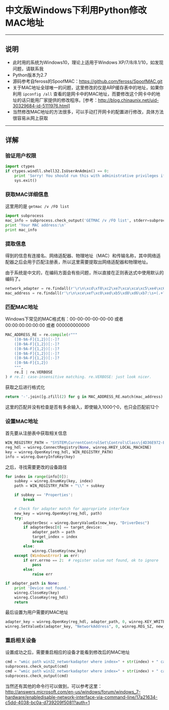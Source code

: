 # 中文版Windows下利用Python修改MAC地址 #

-------------------------

## 说明 ##

* 此时用的系统为Windows10，理论上适用于Windows XP/7/8/8.1/10，如发现问题，请联系我
* Python版本为2.7
* 源码参考自feross的SpoofMAC：https://github.com/feross/SpoofMAC.git
* 关于MAC地址全球唯一的问题，这里修改的仅是ARP缓存表中的地址，如果你利用 `ipconfig /all` 查看的是网卡中的MAC地址，而要修改这个网卡中的地址的话只能用厂家提供的修改程序。[参考：http://blog.chinaunix.net/uid-30329684-id-5111976.html]
* 当然修改MAC地址的方法很多，可以手动打开网卡的配置进行修改，具体方法很容易从网上获取


-------------------------

## 详解 ##

### 验证用户权限 ###
``` python
import ctypes
if ctypes.windll.shell32.IsUserAnAdmin() == 0:
    print 'Sorry! You should run this with administrative privileges if you want to change your MAC address.'
    sys.exit()
```

### 获取MAC详细信息 ###
这里用的是 `getmac /v /FO list`
``` python
import subprocess
mac_info = subprocess.check_output('GETMAC /v /FO list', stderr=subprocess.STDOUT)
print 'Your MAC address:\n'
print mac_info
```

### 提取信息 ###
得到的信息有连接名、网络适配器、物理地址（MAC）和传输名称，其中网络适配器之后会用于匹配注册表，所以这里需要提取出网络适配器和物理地址。

由于系统是中文的，在编码方面会有些问题，所以直接在正则表达式中使用默认的编码了。
``` python
network_adapter = re.findall(r'\r\n\xcd\xf8\xc2\xe7\xca\xca\xc5\xe4\xc6\xf7:\s+(.+?)\r\n\xce\xef\xc0\xed\xb5\xd8\xd6\xb7', mac_info)
mac_address = re.findall(r'\r\n\xce\xef\xc0\xed\xb5\xd8\xd6\xb7:\s+(.+?)\r\n\xb4\xab\xca\xe4\xc3\xfb\xb3\xc6', mac_info)
```

### 匹配MAC地址 ###
Windows下常见的MAC格式有：00-00-00-00-00-00 或者 00:00:00:00:00:00 或者 000000000000
``` python
MAC_ADDRESS_RE = re.compile(r"""
    ([0-9A-F]{1,2})[:-]?
    ([0-9A-F]{1,2})[:-]?
    ([0-9A-F]{1,2})[:-]?
    ([0-9A-F]{1,2})[:-]?
    ([0-9A-F]{1,2})[:-]?
    ([0-9A-F]{1,2})
    """,
    re.I | re.VERBOSE
) # re.I: case-insensitive matching. re.VERBOSE: just look nicer.
```
获取之后进行格式化
```python
return '-'.join([g.zfill(2) for g in MAC_ADDRESS_RE.match(mac_address).groups()]).upper()
```
这里的匹配并没有检查是否有多余输入，即使输入1000个0，也只会匹配前12个

### 设置MAC地址 ###
首先要从注册表中获取相关信息
```python
WIN_REGISTRY_PATH = "SYSTEM\CurrentControlSet\Control\Class\{4D36E972-E325-11CE-BFC1-08002BE10318}"
reg_hdl = winreg.ConnectRegistry(None, winreg.HKEY_LOCAL_MACHINE)
key = winreg.OpenKey(reg_hdl, WIN_REGISTRY_PATH)
info = winreg.QueryInfoKey(key)
```
之后，寻找需要更改的设备路径
```python
for index in range(info[0]):
    subkey = winreg.EnumKey(key, index)
    path = WIN_REGISTRY_PATH + "\\" + subkey

    if subkey == 'Properties':
        break

    # Check for adapter match for appropriate interface
    new_key = winreg.OpenKey(reg_hdl, path)
    try:
        adapterDesc = winreg.QueryValueEx(new_key, "DriverDesc")
        if adapterDesc[0] == target_device:
            adapter_path = path
            target_index = index
            break
        else:
            winreg.CloseKey(new_key)
    except (WindowsError) as err:
        if err.errno == 2:  # register value not found, ok to ignore
            pass
        else:
            raise err

if adapter_path is None:
    print 'Device not found.'
    winreg.CloseKey(key)
    winreg.CloseKey(reg_hdl)
    return
```
最后设置为用户需要的MAC地址
```python
adapter_key = winreg.OpenKey(reg_hdl, adapter_path, 0, winreg.KEY_WRITE)
winreg.SetValueEx(adapter_key, "NetworkAddress", 0, winreg.REG_SZ, new_mac)
```

### 重启相关设备 ###
设置成功之后，需要重启相应的设备才能看到修改后的MAC地址
```python
cmd = "wmic path win32_networkadapter where index=" + str(index) + " call disable"
subprocess.check_output(cmd)
cmd = "wmic path win32_networkadapter where index=" + str(index) + " call enable"
subprocess.check_output(cmd)
```
当然还有其他的命令行可以做到，可以参考这里：http://answers.microsoft.com/en-us/windows/forum/windows_7-hardware/enabledisable-network-interface-via-command-line/17a21634-c5dd-4038-bc0a-d739209f5081?auth=1


